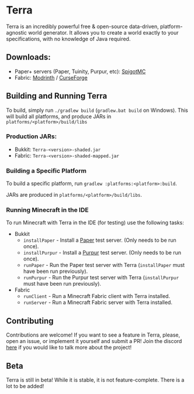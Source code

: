 # Terra

Terra is an incredibly powerful free & open-source data-driven, platform-agnostic world generator. It allows you to create a world exactly
to your specifications, with no knowledge of Java required.

## Downloads:

* Paper+ servers (Paper, Tuinity, Purpur, etc): [SpigotMC](https://www.spigotmc.org/resources/85151/)
* Fabric: [Modrinth](https://modrinth.com/mod/terra) / [CurseForge](https://www.curseforge.com/minecraft/mc-mods/terra-world-generator)


## Building and Running Terra

To build, simply run `./gradlew build` (`gradlew.bat build` on Windows). This will build all platforms, and produce JARs
in `platforms/<platform>/build/libs`

### Production JARs:

* Bukkit: `Terra-<version>-shaded.jar`
* Fabric: `Terra-<version>-shaded-mapped.jar`

### Building a Specific Platform

To build a specific platform, run `gradlew :platforms:<platform>:build`.

JARs are produced in `platforms/<platform>/build/libs`.

### Running Minecraft in the IDE

To run Minecraft with Terra in the IDE (for testing) use the following tasks:

* Bukkit
    * `installPaper` - Install a [Paper](https://github.com/PaperMC/Paper) test server. (Only needs to be run once).
    * `installPurpur` - Install a [Purpur](https://github.com/pl3xgaming/Purpur) test server. (Only needs to be run once).
    * `runPaper` - Run the Paper test server with Terra (`installPaper` must have been run previously).
    * `runPurpur` - Run the Purpur test server with Terra (`installPurpur` must have been run previously).
* Fabric
    * `runClient` - Run a Minecraft Fabric client with Terra installed.
    * `runServer` - Run a Minecraft Fabric server with Terra installed.


## Contributing

Contributions are welcome! If you want to see a feature in Terra, please, open an issue, or implement it yourself and submit a PR!
Join the discord [here](https://discord.gg/PXUEbbF) if you would like to talk more about the project!

## Beta

Terra is still in beta! While it is stable, it is not feature-complete. There is a lot to be added!
